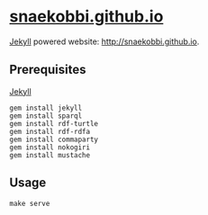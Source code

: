 # [snaekobbi.github.io][]
[Jekyll][] powered website: http://snaekobbi.github.io.

## Prerequisites
[Jekyll][]

    gem install jekyll
    gem install sparql
    gem install rdf-turtle
    gem install rdf-rdfa
    gem install commaparty
    gem install nokogiri
    gem install mustache

## Usage

    make serve


[snaekobbi.github.io]: https://github.com/snaekobbi/snaekobbi.github.io
[jekyll]: http://jekyllrb.com
